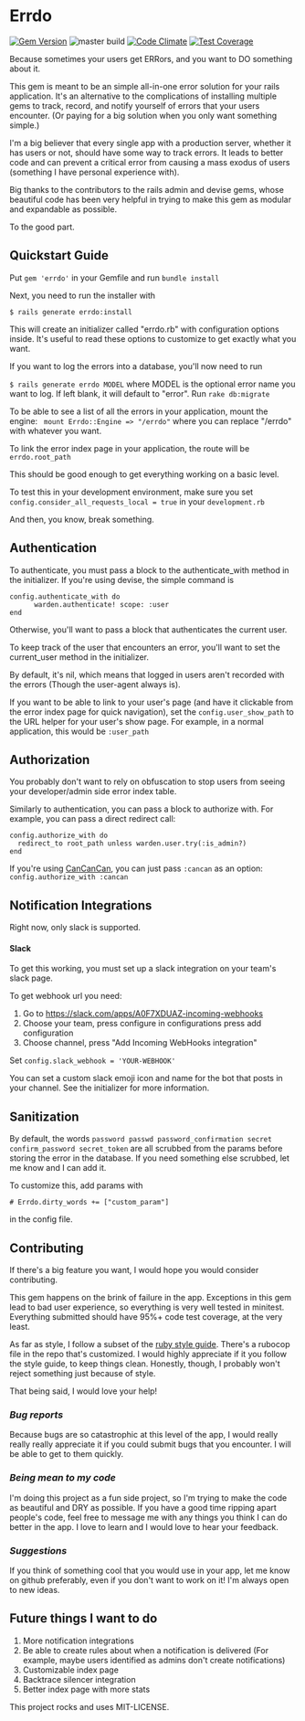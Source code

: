 # Errdo
[![Gem Version](https://badge.fury.io/rb/errdo.svg)](https://badge.fury.io/rb/errdo)
![master build](https://travis-ci.org/erichaydel/errdo.svg?branch=master)
[![Code Climate](https://codeclimate.com/github/erichaydel/errdo/badges/gpa.svg)](https://codeclimate.com/github/erichaydel/errdo)
[![Test Coverage](https://codeclimate.com/github/erichaydel/errdo/badges/coverage.svg)](https://codeclimate.com/github/erichaydel/errdo/coverage)

Because sometimes your users get ERRors, and you want to DO something about it.

This gem is meant to be an simple all-in-one error solution for your rails application. It's an alternative to the complications of installing multiple gems to track, record, and notify yourself of errors that your users encounter. (Or paying for a big solution when you only want something simple.)

I'm a big believer that every single app with a production server, whether it has users or not, should have some way to track errors. It leads to better code and can prevent a critical error from causing a mass exodus of users (something I have personal experience with).

Big thanks to the contributors to the rails admin and devise gems, whose beautiful code has been very helpful in trying to make this gem as modular and expandable as possible.

To the good part.

## Quickstart Guide

Put `gem 'errdo'` in your Gemfile and run `bundle install`

Next, you need to run the installer with

`$ rails generate errdo:install`

This will create an initializer called "errdo.rb" with configuration options inside. It's useful to read these options to customize to get exactly what you want.

If you want to log the errors into a database, you'll now need to run

`$ rails generate errdo MODEL`
where MODEL is the optional error name you want to log. If left blank, it will default to "error".
Run
`rake db:migrate`

To be able to see a list of all the errors in your application, mount the engine:
` mount Errdo::Engine => "/errdo"`
where you can replace "/errdo" with whatever you want.

To link the error index page in your application, the route will be
`errdo.root_path`

This should be good enough to get everything working on a basic level.

To test this in your development environment, make sure you set
`config.consider_all_requests_local = true`
in your `development.rb`

And then, you know, break something.

## Authentication

To authenticate, you must pass a block to the authenticate_with method in the initializer. If you're using devise, the simple command is
```
config.authenticate_with do
      warden.authenticate! scope: :user
end
```
Otherwise, you'll want to pass a block that authenticates the current user.

To keep track of the user that encounters an error, you'll want to set the current_user method in the initializer.

By default, it's nil, which means that logged in users aren't recorded with the errors (Though the user-agent always is).

If you want to be able to link to your user's page (and have it clickable from the error index page for quick navigation), set the
`config.user_show_path`
to the URL helper for your user's show page. For example, in a normal application, this would be
`:user_path`

## Authorization

You probably don't want to rely on obfuscation to stop users from seeing your developer/admin side error index table.

Similarly to authentication, you can pass a block to authorize with. For example, you can pass a direct redirect call:
```
config.authorize_with do
  redirect_to root_path unless warden.user.try(:is_admin?)
end
```

 If you're using [CanCanCan](https://github.com/CanCanCommunity/cancancan), you can just pass `:cancan` as an option:
 `config.authorize_with :cancan`

## Notification Integrations

Right now, only slack is supported.

#### Slack
 To get this working, you must set up a slack integration on your team's slack page.

To get webhook url you need:

1. Go to https://slack.com/apps/A0F7XDUAZ-incoming-webhooks
2. Choose your team, press configure
in configurations press add configuration
3. Choose channel, press "Add Incoming WebHooks integration"

Set
`config.slack_webhook = 'YOUR-WEBHOOK'`

You can set a custom slack emoji icon and name for the bot that posts in your channel. See the initializer for more information.

## Sanitization
By default, the words
`password
passwd
password_confirmation
secret
confirm_password
secret_token`
 are all scrubbed from the params before storing the error in the database. If you need something else scrubbed, let me know and I can add it.

 To customize this, add params with

 `# Errdo.dirty_words += ["custom_param"]`

 in the config file.

## Contributing

If there's a big feature you want, I would hope you would consider contributing.

This gem happens on the brink of failure in the app. Exceptions in this gem lead to bad user experience, so everything is very well tested in minitest. Everything submitted should have 95%+ code test coverage, at the very least.

As far as style, I follow a subset of the [ruby style guide](https://github.com/bbatsov/ruby-style-guide). There's a rubocop file in the repo that's customized. I would highly appreciate if it you follow the style guide, to keep things clean. Honestly, though, I probably won't reject something just because of style.

That being said, I would love your help!

### *Bug reports*
Because bugs are so catastrophic at this level of the app, I would really really really appreciate it if you could submit bugs that you encounter. I will be able to get to them quickly.

### *Being mean to my code*
I'm doing this project as a fun side project, so I'm trying to make the code as beautiful and DRY as possible. If you have a good time ripping apart people's code, feel free to message me with any things you think I can do better in the app. I love to learn and I would love to hear your feedback.

### *Suggestions*
If you think of something cool that you would use in your app, let me know on github preferably, even if you don't want to work on it! I'm always open to new ideas.

## Future things I want to do
1. More notification integrations
2. Be able to create rules about when a notification is delivered (For example, maybe users identified as admins don't create notifications)
3. Customizable index page
4. Backtrace silencer integration
5. Better index page with more stats

This project rocks and uses MIT-LICENSE.
